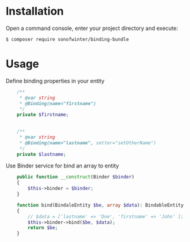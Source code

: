Installation
============


Open a command console, enter your project directory and execute:

```bash
$ composer require sonofwinter/binding-bundle
```

Usage
=====

Define binding properties in your entity


```php
    /**
     * @var string
     * @Binding(name="firstname")
     */
    private $firstname;
    

    /**
     * @var string
     * @Binding(name="lastname", setter="setOtherName")
     */
    private $lastname;
```

Use Binder service for bind an array to entity

```php
    public function __construct(Binder $binder)
    {
        $this->binder = $binder;
    }

    function bind(BindaleEntity $be, array $data): BindableEntity
    {
        // $data = ['lastname' => 'Doe', 'firstname' => 'John' ];
        $this->binder->bind($be, $data);
        return $be;
    }
```

